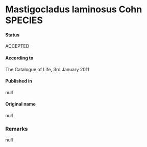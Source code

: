 Mastigocladus laminosus Cohn SPECIES
=======

#### Status
ACCEPTED

#### According to
The Catalogue of Life, 3rd January 2011

#### Published in
null

#### Original name
null

### Remarks
null